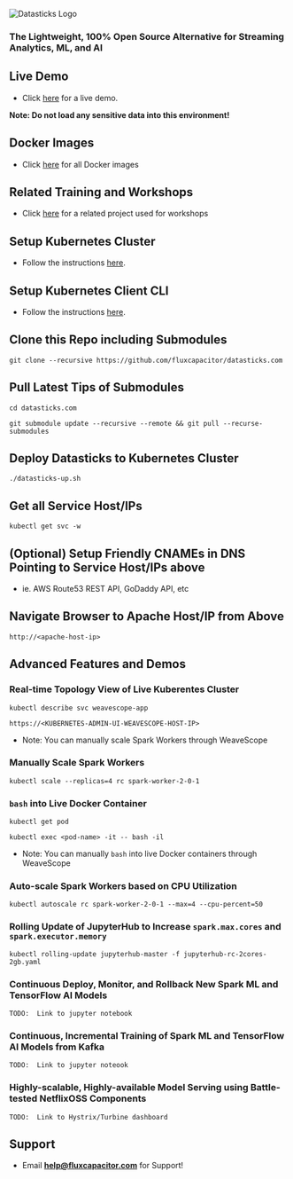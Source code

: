 ![Datasticks Logo](https://s3-us-west-2.amazonaws.com/advancedspark.com/img/datasticks-logo.png)

### The Lightweight, 100% Open Source Alternative for Streaming Analytics, ML, and AI

## Live Demo
* Click [here](http://demo.datasticks.com) for a live demo.  

**Note:  Do not load any sensitive data into this environment!**

## Docker Images
* Click [here](https://hub.docker.com/u/fluxcapacitor) for all Docker images

## Related Training and Workshops
* Click [here](https://github.com/fluxcapacitor/pipeline) for a related project used for workshops

## Setup Kubernetes Cluster
* Follow the instructions [here](https://github.com/fluxcapacitor/kubernetes.ml#setup-a-new-kubernetes-cluster).

## Setup Kubernetes Client CLI
* Follow the instructions [here](https://github.com/fluxcapacitor/kubernetes.ml#install-kubernetes-client).

## Clone this Repo including Submodules
```
git clone --recursive https://github.com/fluxcapacitor/datasticks.com
```

## Pull Latest Tips of Submodules
```
cd datasticks.com

git submodule update --recursive --remote && git pull --recurse-submodules
```

## Deploy Datasticks to Kubernetes Cluster
```
./datasticks-up.sh
```

## Get all Service Host/IPs
```
kubectl get svc -w
```

## (Optional) Setup Friendly CNAMEs in DNS Pointing to Service Host/IPs above
* ie. AWS Route53 REST API, GoDaddy API, etc

## Navigate Browser to Apache Host/IP from Above
```
http://<apache-host-ip>
```

## Advanced Features and Demos
### Real-time Topology View of Live Kuberentes Cluster
```
kubectl describe svc weavescope-app
```
```
https://<KUBERNETES-ADMIN-UI-WEAVESCOPE-HOST-IP>
```
* Note: You can manually scale Spark Workers through WeaveScope

### Manually Scale Spark Workers
```
kubectl scale --replicas=4 rc spark-worker-2-0-1
```

### `bash` into Live Docker Container
```
kubectl get pod
```
```
kubectl exec <pod-name> -it -- bash -il
```
* Note: You can manually `bash` into live Docker containers through WeaveScope


### Auto-scale Spark Workers based on CPU Utilization
```
kubectl autoscale rc spark-worker-2-0-1 --max=4 --cpu-percent=50
```

### Rolling Update of JupyterHub to Increase `spark.max.cores` and `spark.executor.memory`
```
kubectl rolling-update jupyterhub-master -f jupyterhub-rc-2cores-2gb.yaml
```

### Continuous Deploy, Monitor, and Rollback New Spark ML and TensorFlow AI Models 
```
TODO:  Link to jupyter notebook
```

### Continuous, Incremental Training of Spark ML and TensorFlow AI Models from Kafka
```
TODO:  Link to jupyter noteook
```

### Highly-scalable, Highly-available Model Serving using Battle-tested NetflixOSS Components
```
TODO:  Link to Hystrix/Turbine dashboard 
```

## Support
* Email **help@fluxcapacitor.com** for Support!
